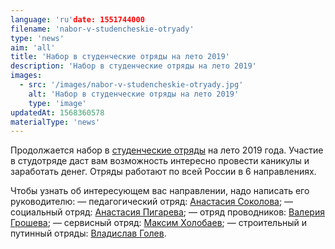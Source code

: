 ```yaml
---
language: 'ru'date: 1551744000
filename: 'nabor-v-studencheskie-otryady'
type: 'news'
aim: 'all'
title: 'Набор в студенческие отряды на лето 2019'
description: 'Набор в студенческие отряды на лето 2019'
images:
  - src: '/images/nabor-v-studencheskie-otryady.jpg'
    alt: 'Набор в студенческие отряды на лето 2019'
    type: 'image'
updatedAt: 1568360578
materialType: 'news'
---
```

Продолжается набор в [студенческие отряды](https://vk.com/sovsu) на лето 2019 года. Участие в студотряде даст вам возможность интересно провести каникулы и заработать денег. Отряды работают по всей России в 6 направлениях.

Чтобы узнать об интересующем вас направлении, надо написать его руководителю: — педагогический отряд: [Анастасия Соколова](https://vk.com/sokolova_artanis); — социальный отряд: [Анастасия Пигарева](https://vk.com/id139328893); — отряд проводников: [Валерия Грошева](https://vk.com/grshvlr); — сервисный отряд: [Максим Холобаев](https://vk.com/maxhelbes); — строительный и путинный отряды: [Владислав Голев](https://vk.com/golev_vlad).
